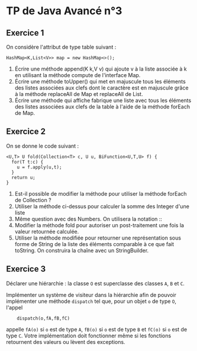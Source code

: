 TP de Java Avancé n°3
=====================

Exercice 1
----------

On considère l'attribut de type table suivant :

	HashMap<K,List<V>> map = new HashMap<>();

1. Écrire une méthode append(K k,V v) qui ajoute v à la liste associée à k en utilisant la méthode compute de l'interface Map.
2. Écrire une méthode toUpper() qui met en majuscule tous les éléments des listes associées aux clefs dont le caractère est en majuscule grâce à la méthode replaceAll de Map et replaceAll de List.
3. Écrire une méthode qui affiche fabrique une liste avec tous les éléments des listes associées aux clefs de la table à l'aide de la méthode forEach de Map.

Exercice 2
----------

On se donne le code suivant :

	<U,T> U fold(Collection<T> c, U u, BiFunction<U,T,U> f) {
	  for(T t:c) {
	    u = f.apply(u,t);
      }
      return u;
    }

1. Est-il possible de modifier la méthode pour utiliser la méthode forEach de Collection ?
2. Utiliser la méthode ci-dessus pour calculer la somme des Integer d'une liste
3. Même question avec des Numbers. On utilisera la notation ::
4. Modifier la méthode fold pour autoriser un post-traitement une fois la valeur retournée calculée.
5. Utiliser la méthode modifiée pour retourner une représentation sous forme de String de la liste des éléments comparable à ce que fait toString. On construira la chaîne avec un StringBuilder.

Exercice 3
----------

Déclarer une hiérarchie : la classe `O` est superclasse des classes `A`, `B` et `C`.

Implémenter un système de visiteur dans la hiérarchie afin de pouvoir implémenter une méthode `dispatch` tel que, pour un objet `o` de type `O`, l'appel

        dispatch(o,fA,fB,fC)

appelle `fA(o)` si `o` est de type `A`, `fB(o)` si `o` est de type `B` et `fC(o)` si `o` est de type `C`. Votre implémentation doit fonctionner même si les fonctions retournent des valeurs ou lèvent des exceptions.